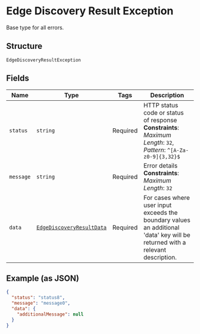 
# Edge Discovery Result Exception

Base type for all errors.

## Structure

`EdgeDiscoveryResultException`

## Fields

| Name | Type | Tags | Description |
|  --- | --- | --- | --- |
| `status` | `string` | Required | HTTP status code or status of response<br>**Constraints**: *Maximum Length*: `32`, *Pattern*: `^[A-Za-z0-9]{3,32}$` |
| `message` | `string` | Required | Error details<br>**Constraints**: *Maximum Length*: `32` |
| `data` | [`EdgeDiscoveryResultData`](../../doc/models/edge-discovery-result-data.md) | Required | For cases where user input exceeds the boundary values an additional 'data' key will be returned with a relevant description. |

## Example (as JSON)

```json
{
  "status": "status8",
  "message": "message0",
  "data": {
    "additionalMessage": null
  }
}
```

